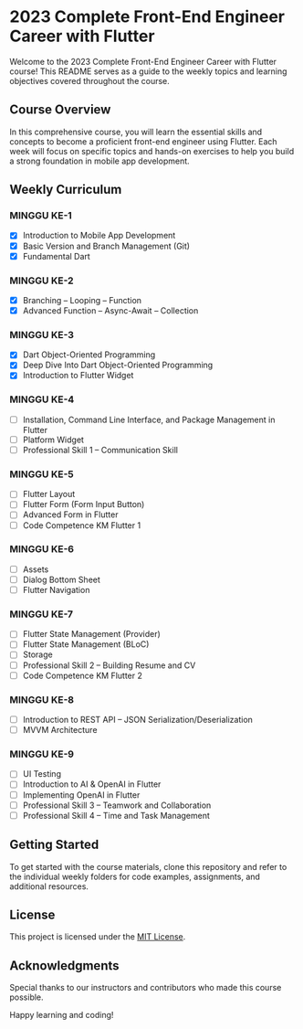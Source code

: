# 2023 Complete Front-End Engineer Career with Flutter

Welcome to the 2023 Complete Front-End Engineer Career with Flutter course! This README serves as a guide to the weekly topics and learning objectives covered throughout the course.

## Course Overview

In this comprehensive course, you will learn the essential skills and concepts to become a proficient front-end engineer using Flutter. Each week will focus on specific topics and hands-on exercises to help you build a strong foundation in mobile app development.

## Weekly Curriculum

### MINGGU KE-1
- [x] Introduction to Mobile App Development
- [x] Basic Version and Branch Management (Git)
- [x] Fundamental Dart

### MINGGU KE-2
- [x] Branching – Looping – Function
- [x] Advanced Function – Async-Await – Collection

### MINGGU KE-3
- [x] Dart Object-Oriented Programming
- [x] Deep Dive Into Dart Object-Oriented Programming
- [x] Introduction to Flutter Widget

### MINGGU KE-4
- [ ] Installation, Command Line Interface, and Package Management in Flutter
- [ ] Platform Widget
- [ ] Professional Skill 1 – Communication Skill

### MINGGU KE-5
- [ ] Flutter Layout
- [ ] Flutter Form (Form Input Button)
- [ ] Advanced Form in Flutter
- [ ] Code Competence KM Flutter 1

### MINGGU KE-6
- [ ] Assets
- [ ] Dialog Bottom Sheet
- [ ] Flutter Navigation

### MINGGU KE-7
- [ ] Flutter State Management (Provider)
- [ ] Flutter State Management (BLoC)
- [ ] Storage
- [ ] Professional Skill 2 – Building Resume and CV
- [ ] Code Competence KM Flutter 2

### MINGGU KE-8
- [ ] Introduction to REST API – JSON Serialization/Deserialization
- [ ] MVVM Architecture

### MINGGU KE-9
- [ ] UI Testing
- [ ] Introduction to AI & OpenAI in Flutter
- [ ] Implementing OpenAI in Flutter
- [ ] Professional Skill 3 – Teamwork and Collaboration
- [ ] Professional Skill 4 – Time and Task Management

## Getting Started

To get started with the course materials, clone this repository and refer to the individual weekly folders for code examples, assignments, and additional resources.

## License

This project is licensed under the [MIT License](LICENSE).

## Acknowledgments

Special thanks to our instructors and contributors who made this course possible.

Happy learning and coding!
